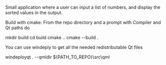 Small application where a user can input a list of numbers, and display the sorted values in the output.

Build with cmake:
From the repo directory and a prompt with Compiler and Qt paths do 

mkdir build
cd build 
cmake ..
cmake --build .

You can use windeply to get all the needed redistributable Qt files

windeployqt . --qmldir ${PATH_TO_REPO}\src\qml


